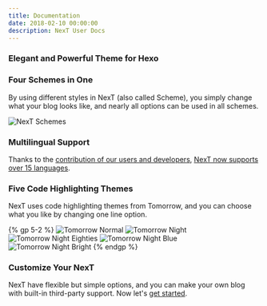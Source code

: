 ```yaml
---
title: Documentation
date: 2018-02-10 00:00:00
description: NexT User Docs
---
```

### Elegant and Powerful Theme for Hexo

### Four Schemes in One

By using different styles in NexT (also called Scheme), you simply change what your blog looks like, and nearly all options can be used in all schemes.

![NexT Schemes](/images/docs/next-schemes.png)

### Multilingual Support

Thanks to the [contribution of our users and developers](https://github.com/theme-next/hexo-theme-next/pulls?&q=is%3Apr+label%3Ai18n), [NexT now supports over 15 languages](/docs/getting-started/#Choosing-Language).

### Five Code Highlighting Themes

NexT uses code highlighting themes from Tomorrow, and you can choose what you like by changing one line option.

{% gp 5-2 %}
![Tomorrow Normal](/images/docs/tomorrow.png)
![Tomorrow Night](/images/docs/tomorrow-night.png)
![Tomorrow Night Eighties](/images/docs/tomorrow-night-eighties.png)
![Tomorrow Night Blue](/images/docs/tomorrow-night-blue.png)
![Tomorrow Night Bright](/images/docs/tomorrow-night-bright.png)
{% endgp %}

### Customize Your NexT

NexT have flexible but simple options, and you can make your own blog with built-in third-party support. Now let's [get started](/docs/getting-started/).
